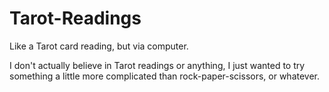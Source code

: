 # Tarot-Readings
Like a Tarot card reading, but via computer.

I don't actually believe in Tarot readings or anything, I just wanted to try something a little more complicated than rock-paper-scissors, or whatever.

